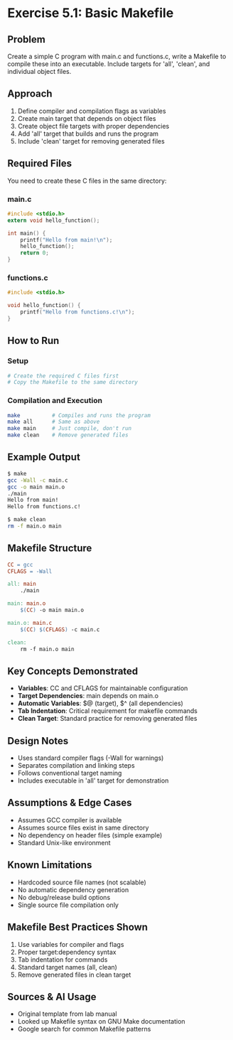 # Exercise 5.1: Basic Makefile

## Problem
Create a simple C program with main.c and functions.c, write a Makefile to compile these into an executable. Include targets for 'all', 'clean', and individual object files.

## Approach
1. Define compiler and compilation flags as variables
2. Create main target that depends on object files
3. Create object file targets with proper dependencies
4. Add 'all' target that builds and runs the program
5. Include 'clean' target for removing generated files

## Required Files
You need to create these C files in the same directory:

### main.c
```c
#include <stdio.h>
extern void hello_function();

int main() {
    printf("Hello from main!\n");
    hello_function();
    return 0;
}
```

### functions.c
```c
#include <stdio.h>

void hello_function() {
    printf("Hello from functions.c!\n");
}
```

## How to Run

### Setup
```bash
# Create the required C files first
# Copy the Makefile to the same directory
```

### Compilation and Execution
```bash
make          # Compiles and runs the program
make all      # Same as above
make main     # Just compile, don't run
make clean    # Remove generated files
```

## Example Output
```bash
$ make
gcc -Wall -c main.c
gcc -o main main.o
./main
Hello from main!
Hello from functions.c!

$ make clean
rm -f main.o main
```

## Makefile Structure
```makefile
CC = gcc
CFLAGS = -Wall

all: main
	./main

main: main.o
	$(CC) -o main main.o

main.o: main.c
	$(CC) $(CFLAGS) -c main.c

clean:
	rm -f main.o main
```

## Key Concepts Demonstrated
- **Variables**: CC and CFLAGS for maintainable configuration
- **Target Dependencies**: main depends on main.o
- **Automatic Variables**: $@ (target), $^ (all dependencies)
- **Tab Indentation**: Critical requirement for makefile commands
- **Clean Target**: Standard practice for removing generated files


## Design Notes
- Uses standard compiler flags (-Wall for warnings)
- Separates compilation and linking steps
- Follows conventional target naming
- Includes executable in 'all' target for demonstration

## Assumptions & Edge Cases
- Assumes GCC compiler is available
- Assumes source files exist in same directory
- No dependency on header files (simple example)
- Standard Unix-like environment

## Known Limitations
- Hardcoded source file names (not scalable)
- No automatic dependency generation
- No debug/release build options
- Single source file compilation only

## Makefile Best Practices Shown
1. Use variables for compiler and flags
2. Proper target:dependency syntax
3. Tab indentation for commands
4. Standard target names (all, clean)
5. Remove generated files in clean target

## Sources & AI Usage
- Original template from lab manual
- Looked up Makefile syntax on GNU Make documentation
- Google search for common Makefile patterns